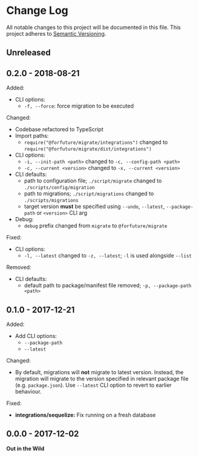 # Change Log

All notable changes to this project will be documented in this file.
This project adheres to [Semantic Versioning](http://semver.org/).


## Unreleased



## 0.2.0 - 2018-08-21

Added:

- CLI options:
  + `-f, --force`: force migration to be executed

Changed:

- Codebase refactored to TypeScript
- Import paths:
  - `require("@forfuture/migrate/integrations")` changed to `require("@forfuture/migrate/dist/integrations")`
- CLI options:
  - `-i, --init-path <path>` changed to `-c, --config-path <path>`
  - `-c, --current <version>` changed to `-x, --current <version>`
- CLI defaults:
  - path to configuration file; `./script/migrate` changed to `./scripts/config/migration`
  - path to migrations; `./script/migrations` changed to `./scripts/migrations`
  - target version **must** be specified using `--undo`, `--latest`, `--package-path` or `<version>` CLI arg
- Debug:
  - `debug` prefix changed from `migrate` to `@forfuture/migrate`

Fixed:

- CLI options:
  - `-l, --latest` changed to `-z, --latest`; `-l` is used alongside `--list`

Removed:

- CLI defaults:
  - default path to package/manifest file removed; `-p, --package-path <path>`


## 0.1.0 - 2017-12-21

Added:

* Add CLI options:
  - `--package-path`
  - `--latest`

Changed:

* By default, migrations will **not** migrate to latest version.
  Instead, the migration will migrate to the version specified in
  relevant package file (e.g. `package.json`). Use `--latest` CLI
  option to revert to earlier behaviour.

Fixed:

* **integrations/sequelize:** Fix running on a fresh database


## 0.0.0 - 2017-12-02

**Out in the Wild**
